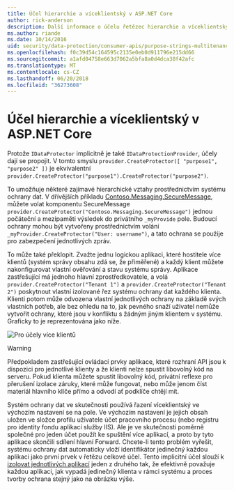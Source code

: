 ```yaml
---
title: Účel hierarchie a víceklientský v ASP.NET Core
author: rick-anderson
description: Další informace o účelu řetězec hierarchie a víceklientský ve vztahu k rozhraní API ASP.NET Core Data Protection.
ms.author: riande
ms.date: 10/14/2016
uid: security/data-protection/consumer-apis/purpose-strings-multitenancy
ms.openlocfilehash: f0c39d54c164595c2135e0eb0d911796e215dd66
ms.sourcegitcommit: a1afd04758e663d7062a5bfa8a0d4dca38f42afc
ms.translationtype: MT
ms.contentlocale: cs-CZ
ms.lasthandoff: 06/20/2018
ms.locfileid: "36273608"
---
```

# <a name="purpose-hierarchy-and-multi-tenancy-in-aspnet-core"></a>Účel hierarchie a víceklientský v ASP.NET Core

Protože `IDataProtector` implicitně je také `IDataProtectionProvider`, účely dají se propojit. V tomto smyslu `provider.CreateProtector([ "purpose1", "purpose2" ])` je ekvivalentní `provider.CreateProtector("purpose1").CreateProtector("purpose2")`.

To umožňuje některé zajímavé hierarchické vztahy prostřednictvím systému ochrany dat. V dřívějších příkladu [Contoso.Messaging.SecureMessage](xref:security/data-protection/consumer-apis/purpose-strings#data-protection-contoso-purpose), můžete volat komponentu SecureMessage `provider.CreateProtector("Contoso.Messaging.SecureMessage")` jednou počáteční a mezipaměti výsledek do privátního `_myProvide` pole. Budoucí ochrany mohou být vytvořeny prostřednictvím volání `_myProvider.CreateProtector("User: username")`, a tato ochrana se použije pro zabezpečení jednotlivých zpráv.

To může také překlopit. Zvažte jednu logickou aplikaci, které hostitele více klientů (systém správy obsahu zdá se, že přiměřené) a každý klient můžete nakonfigurovat vlastní ověřování a stavu systému správy. Aplikace zastřešující má jednoho hlavní zprostředkovatele, a volá `provider.CreateProtector("Tenant 1")` a `provider.CreateProtector("Tenant 2")` poskytnout vlastní izolované řez systému ochrany dat každého klienta. Klienti potom může odvozena vlastní jednotlivých ochrany na základě svých vlastních potřeb, ale bez ohledu na to, jak pevného snaží uživatel nemůže vytvořit ochrany, které jsou v konfliktu s žádným jiným klientem v systému. Graficky to je reprezentována jako níže.

![Pro účely více klientů](purpose-strings-multitenancy/_static/purposes-multi-tenancy.png)

>[!WARNING]
> Předpokladem zastřešující ovládací prvky aplikace, které rozhraní API jsou k dispozici pro jednotlivé klienty a že klienti nelze spustit libovolný kód na serveru. Pokud klienta můžete spustit libovolný kód, privátní reflexe pro přerušení izolace záruky, které může fungovat, nebo může jenom číst materiál hlavního klíče přímo a odvodí ať podklíče chtějí mít.

Systém ochrany dat ve skutečnosti používá řazení víceklientský ve výchozím nastavení se na pole. Ve výchozím nastavení je jejich obsah uložen ve složce profilu uživatele účet pracovního procesu (nebo registru pro identity fondu aplikací služby IIS). Ale je ve skutečnosti poměrně společné pro jeden účet použít ke spuštění více aplikací, a proto by tyto aplikace skončili sdílení hlavní Forward. Chcete-li tento problém vyřešit, systému ochrany dat automaticky vloží identifikátor jedinečný každou aplikaci jako první prvek v řetězu celkové účel. Tento implicitní účel slouží k [izolovat jednotlivých aplikací](xref:security/data-protection/configuration/overview#per-application-isolation) jeden z druhého tak, že efektivně považuje každou aplikaci, jak vypadá jedinečný klienta v rámci systému a proces tvorby ochrana stejný jako na obrázku výše.
